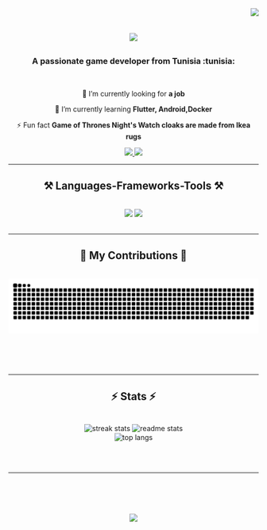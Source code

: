<img align="right" src="https://visitor-badge.laobi.icu/badge?page_id=chihebnj.chihebnj&left_color=red&right_color=green" />

<h1 align="center">
    <img src="https://readme-typing-svg.herokuapp.com/?font=Righteous&size=35&center=true&vCenter=true&width=500&height=70&duration=4000&lines=Hi+There!+👋;+I'm+Chiheb+Najei!;" />
</h1>
<h3 align="center">A passionate game developer from Tunisia :tunisia:</h3>

<br/>

<div align="center">
 
 🔭 I’m currently looking for **a job**
 
 🌱 I’m currently learning **Flutter, Android,Docker**

⚡ Fun fact **Game of Thrones Night's Watch cloaks are made from Ikea rugs**

 </div>
 
<div align="center"> 
  <a href="mailto:njchiheb07@gmail.com">
    <img src="https://img.shields.io/badge/Gmail-333333?style=for-the-badge&logo=gmail&logoColor=red" />
  </a>
  
  <a href="https://www.linkedin.com/in/chiheb-najei-3870881b9/" target="_blank">
    <img src="https://img.shields.io/badge/LinkedIn-0077B5?style=for-the-badge&logo=linkedin&logoColor=white" target="_blank" />
  </a>
  <!--
  <a href="https://salesp07.github.io" target="_blank">
     <img src="https://img.shields.io/badge/Portfolio-FF5722?style=for-the-badge&logo=todoist&logoColor=white" target="_blank" /> <!-- sqlite, safari, google-chrome are other good icon options -->
  </a>
</div>
 <hr/>
 
<h2 align="center">⚒️ Languages-Frameworks-Tools ⚒️</h2>
<br/>
<div align="center">
    <img src="https://skillicons.dev/icons?i=unity,cs,c,github,dotnet,git,r,gitlab,azure,html,css,vscode" />
    <img src="https://skillicons.dev/icons?i=dart,java,javascript,firebase,postman,spring,mongodb,mysql" /><br>
</div>

<br/>
<hr/>

<div align="center">
  <h2>🐍 My Contributions 🐍</h2>
  <br>
  <img alt="snake eating my contributions" src="https://raw.githubusercontent.com/chihebnj/chihebnj/output/github-contribution-grid-snake.svg" />
  
  <br/><br/><br/>
</div>

<hr/>

<h2 align="center">⚡ Stats ⚡</h2>
<br>
<div align=center>
  <img width=390 src="https://streak-stats.demolab.com/?user=chihebnj&count_private=true&theme=react&border_radius=10" alt="streak stats"/>
  <img width=390 src="https://github-readme-stats.vercel.app/api?username=chihebnj&count_private=true&show_icons=true&theme=react&rank_icon=github&border_radius=10" alt="readme stats" />
  <br/>
 <img width=325 align="center" src="https://github-readme-stats.vercel.app/api/top-langs/?username=chihebnj&hide=HTML&langs_count=8&layout=compact&theme=react&border_radius=10&size_weight=0.5&count_weight=0.5&exclude_repo=github-readme-stats" alt="top langs" />
</div>

<br/><br/>
<hr/>

<br/>
<h1 align="center">
    <img src="https://readme-typing-svg.demolab.com?font=Abril+Fatface&pause=1000&color=920000&random=false&size=40&center=true&vCenter=true&width=500&height=70&lines=%E3%81%A4+%E3%81%A5%E3%81%8F.+.+.&lines=つ づく. . .;" />
</h1>
<!---<div align="center">
<a href='https://ko-fi.com/V7V4RAK9C' target='_blank'><img height='64' style='border:0px;height:64px;' src='https://storage.ko-fi.com/cdn/kofi1.png?v=3' border='0' alt='Buy Me a Coffee at ko-fi.com' /></a>
</div>-->

<br/>
